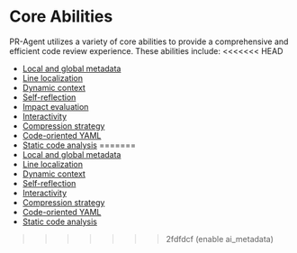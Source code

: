 # Core Abilities
PR-Agent utilizes a variety of core abilities to provide a comprehensive and efficient code review experience. These abilities include:
<<<<<<< HEAD

- [Local and global metadata](https://pr-agent-docs.codium.ai/core-abilities/metadata/)
- [Line localization](https://pr-agent-docs.codium.ai/core-abilities/line_localization/)
- [Dynamic context](https://pr-agent-docs.codium.ai/core-abilities/dynamic_context/)
- [Self-reflection](https://pr-agent-docs.codium.ai/core-abilities/self_reflection/)
- [Impact evaluation](https://pr-agent-docs.codium.ai/core-abilities/impact_evaluation/)
- [Interactivity](https://pr-agent-docs.codium.ai/core-abilities/interactivity/)
- [Compression strategy](https://pr-agent-docs.codium.ai/core-abilities/compression_strategy/)
- [Code-oriented YAML](https://pr-agent-docs.codium.ai/core-abilities/code_oriented_yaml/)
- [Static code analysis](https://pr-agent-docs.codium.ai/core-abilities/static_code_analysis/)
=======
- [Local and global metadata](core-abilities/metadata.md)
- [Line localization](core-abilities/line_localization.md)
- [Dynamic context](core-abilities/dynamic_context.md)
- [Self-reflection](core-abilities/self_reflection.md)
- [Interactivity](core-abilities/interactivity.md)
- [Compression strategy](core-abilities/compression_strategy.md)
- [Code-oriented YAML](core-abilities/code_oriented_yaml.md)
- [Static code analysis](core-abilities/static_code_analysis.md)
>>>>>>> 2fdfdcf (enable ai_metadata)
